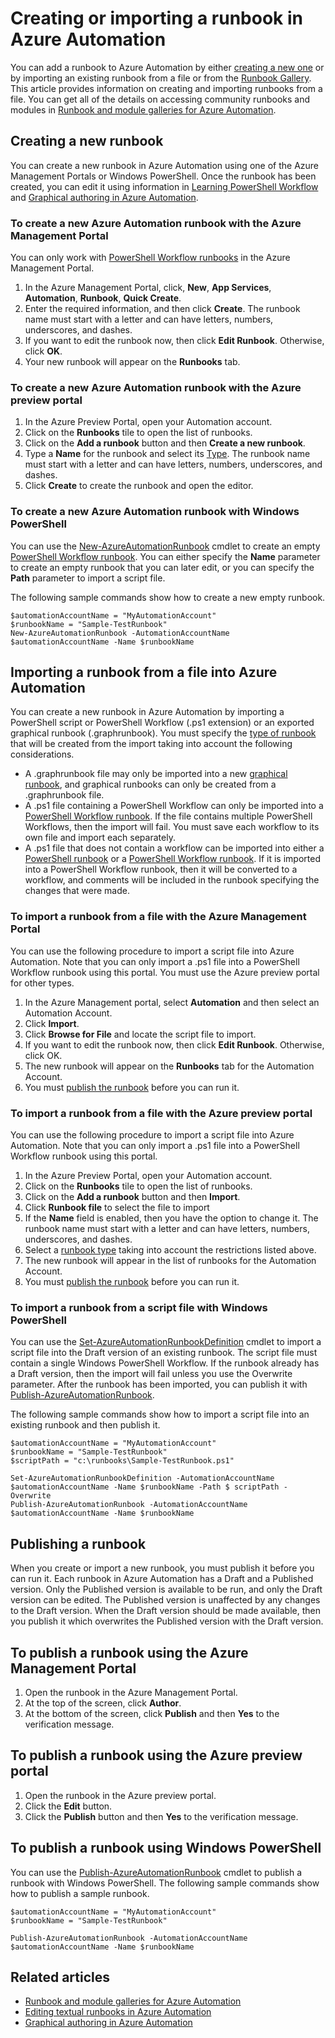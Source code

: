 <properties 
	pageTitle="Creating or importing a runbook in Azure Automation"
	description="This article describes how to create a new runbook in Azure Automation or import one from a file."
	services="automation"
	documentationCenter=""
	authors="bwren"
	manager="stevenka"
	editor="tysonn" />
<tags
	ms.service="automation"
	ms.date="09/22/2015"
	wacn.date=""/>

# Creating or importing a runbook in Azure Automation

You can add a runbook to Azure Automation by either [creating a new one](#creating-a-new-runbook) or by importing an existing runbook from a file or from the [Runbook Gallery](/documentation/articles/automation-runbook-gallery). This article provides information on creating and importing runbooks from a file.  You can get all of the details on accessing community runbooks and modules in [Runbook and module galleries for Azure Automation](/documentation/articles/automation-runbook-gallery).

## Creating a new runbook

You can create a new runbook in Azure Automation using one of the Azure Management Portals or Windows PowerShell. Once the runbook has been created, you can edit it using information in [Learning PowerShell Workflow](/documentation/articles/automation-powershell-workflow) and [Graphical authoring in Azure Automation](/documentation/articles/automation-graphical-authoring-intro).

### To create a new Azure Automation runbook with the Azure Management Portal

You can only work with [PowerShell Workflow runbooks](/documentation/articles/automation-runbook-types#powershell-workflow-runbooks) in the Azure Management Portal.

1. In the Azure Management Portal, click, **New**, **App Services**, **Automation**, **Runbook**, **Quick Create**.
2. Enter the required information, and then click **Create**. The runbook name must start with a letter and can have letters, numbers, underscores, and dashes.
3. If you want to edit the runbook now, then click **Edit Runbook**. Otherwise, click **OK**.
4. Your new runbook will appear on the **Runbooks** tab.


### To create a new Azure Automation runbook with the Azure preview portal

1. In the Azure Preview Portal, open your Automation account. 
2. Click on the **Runbooks** tile to open the list of runbooks.
3. Click on the **Add a runbook** button and then **Create a new runbook**.
2. Type a **Name** for the runbook and select its [Type](/documentation/articles/automation-runbook-types). The runbook name must start with a letter and can have letters, numbers, underscores, and dashes.
3. Click **Create** to create the runbook and open the editor.


### To create a new Azure Automation runbook with Windows PowerShell

You can use the [New-AzureAutomationRunbook](https://msdn.microsoft.com/zh-cn/library/dn690272.aspx) cmdlet to create an empty [PowerShell Workflow runbook](/documentation/articles/automation-runbook-types#powershell-workflow-runbooks). You can either specify the **Name** parameter to create an empty runbook that you can later edit, or you can specify the **Path** parameter to import a script file. 

The following sample commands show how to create a new empty runbook.

    $automationAccountName = "MyAutomationAccount"
    $runbookName = "Sample-TestRunbook"
    New-AzureAutomationRunbook -AutomationAccountName $automationAccountName -Name $runbookName 

## Importing a runbook from a file into Azure Automation

You can create a new runbook in Azure Automation by importing a PowerShell script or PowerShell Workflow (.ps1 extension) or an exported graphical runbook (.graphrunbook).  You must specify the [type of runbook](/documentation/articles/automation-runbook-types) that will be created from the import taking into account the following considerations. 

- A .graphrunbook file may only be imported into a new [graphical runbook](/documentation/articles/automation-runbook-types#graphical-runbooks), and graphical runbooks can only be created from a .graphrunbook file.
- A .ps1 file containing a PowerShell Workflow can only be imported into a [PowerShell Workflow runbook](/documentation/articles/automation-runbook-types#powershell-workflow-runbooks).  If the file contains multiple PowerShell Workflows, then the import will fail. You must save each workflow to its own file and import each separately.
- A .ps1 file that does not contain a workflow can be imported into either a [PowerShell runbook](/documentation/articles/automation-runbook-types#powershell-runbooks) or a [PowerShell Workflow runbook](/documentation/articles/automation-runbook-types#powershell-workflow-runbooks).  If it is imported into a PowerShell Workflow runbook, then it will be converted to a workflow, and comments will be included in the runbook specifying the changes that were made.

### To import a runbook from a file with the Azure Management Portal
You can use the following procedure to import a script file into Azure Automation.  Note that you can only import a .ps1 file into a PowerShell Workflow runbook using this portal.  You must use the Azure preview portal for other types.

1. In the Azure Management portal, select **Automation** and then select an Automation Account.
2. Click **Import**.
3. Click **Browse for File** and locate the script file to import.
4. If you want to edit the runbook now, then click **Edit Runbook**. Otherwise, click OK.
5. The new runbook will appear on the **Runbooks** tab for the Automation Account.
6. You must [publish the runbook](#publishing-a-runbook) before you can run it.


### To import a runbook from a file with the Azure preview portal
You can use the following procedure to import a script file into Azure Automation.  Note that you can only import a .ps1 file into a PowerShell Workflow runbook using this portal.

1. In the Azure Preview Portal, open your Automation account. 
2. Click on the **Runbooks** tile to open the list of runbooks.
3. Click on the **Add a runbook** button and then **Import**.
4. Click **Runbook file** to select the file to import
2. If the **Name** field is enabled, then you have the option to change it.  The runbook name must start with a letter and can have letters, numbers, underscores, and dashes.
3. Select a [runbook type](/documentation/articles/automation-runbook-types) taking into account the restrictions listed above.
3. The new runbook will appear in the list of runbooks for the Automation Account.
4. You must [publish the runbook](#publishing-a-runbook) before you can run it.

### To import a runbook from a script file with Windows PowerShell

You can use the [Set-AzureAutomationRunbookDefinition](https://msdn.microsoft.com/zh-cn/library/dn690267.aspx) cmdlet to import a script file into the Draft version of an existing runbook. The script file must contain a single Windows PowerShell Workflow. If the runbook already has a Draft version, then the import will fail unless you use the Overwrite parameter. After the runbook has been imported, you can publish it with [Publish-AzureAutomationRunbook](https://msdn.microsoft.com/zh-cn/library/dn690266.aspx).

The following sample commands show how to import a script file into an existing runbook and then publish it.

    $automationAccountName = "MyAutomationAccount"
    $runbookName = "Sample-TestRunbook"
    $scriptPath = "c:\runbooks\Sample-TestRunbook.ps1"

    Set-AzureAutomationRunbookDefinition -AutomationAccountName $automationAccountName -Name $runbookName -Path $ scriptPath -Overwrite
    Publish-AzureAutomationRunbook -AutomationAccountName $automationAccountName -Name $runbookName


## Publishing a runbook

When you create or import a new runbook, you must publish it before you can run it.  Each runbook in Azure Automation has a Draft and a Published version. Only the Published version is available to be run, and only the Draft version can be edited. The Published version is unaffected by any changes to the Draft version. When the Draft version should be made available, then you publish it which overwrites the Published version with the Draft version.

## To publish a runbook using the Azure Management Portal

1. Open the runbook in the Azure Management Portal.
1. At the top of the screen, click **Author**.
1. At the bottom of the screen, click **Publish** and then **Yes** to the verification message.

## To publish a runbook using the Azure preview portal

1. Open the runbook in the Azure preview portal.
1. Click the **Edit** button.
1. Click the **Publish** button and then **Yes** to the verification message.


## To publish a runbook using Windows PowerShell

You can use the [Publish-AzureAutomationRunbook](https://msdn.microsoft.com/zh-cn/library/dn690266.aspx) cmdlet to publish a runbook with Windows PowerShell. The following sample commands show how to publish a sample runbook.

	$automationAccountName = "MyAutomationAccount"
	$runbookName = "Sample-TestRunbook"
	
	Publish-AzureAutomationRunbook -AutomationAccountName $automationAccountName -Name $runbookName



## Related articles

- [Runbook and module galleries for Azure Automation](/documentation/articles/automation-runbook-gallery)
- [Editing textual runbooks in Azure Automation](/documentation/articles/automation-edit-textual-runbook)
- [Graphical authoring in Azure Automation](/documentation/articles/automation-graphical-authoring-intro)